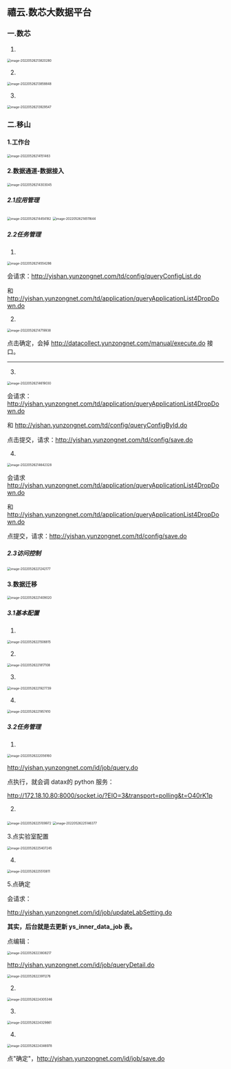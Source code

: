 ## 禧云.数芯大数据平台

### 一.数芯

1.

<img src="Untitled.assets/image-20220526213820280.png" alt="image-20220526213820280" style="zoom:50%;" />

2.

<img src="Untitled.assets/image-20220526213858848.png" alt="image-20220526213858848" style="zoom:50%;" />

3.

<img src="Untitled.assets/image-20220526213929547.png" alt="image-20220526213929547" style="zoom:50%;" />

### 二.移山

#### 1.工作台

<img src="Untitled.assets/image-20220526214151463.png" alt="image-20220526214151463" style="zoom:50%;" />

#### 2.数据通道-数据接入

<img src="Untitled.assets/image-20220526214303045.png" alt="image-20220526214303045" style="zoom:50%;" />

##### 2.1应用管理

<img src="Untitled.assets/image-20220526214454182.png" alt="image-20220526214454182" style="zoom:50%;" />

<img src="Untitled.assets/image-20220526214511644.png" alt="image-20220526214511644" style="zoom:50%;" />

##### 2.2任务管理

1.

<img src="Untitled.assets/image-20220526214554286.png" alt="image-20220526214554286" style="zoom:50%;" />

会请求：http://yishan.yunzongnet.com/td/config/queryConfigList.do

和 http://yishan.yunzongnet.com/td/application/queryApplicationList4DropDown.do

2.

<img src="Untitled.assets/image-20220526214719938.png" alt="image-20220526214719938" style="zoom:50%;" />

点击确定，会掉 http://datacollect.yunzongnet.com/manual/execute.do 接口。

------------------

3.

<img src="Untitled.assets/image-20220526214619030.png" alt="image-20220526214619030" style="zoom:50%;" />

会请求：http://yishan.yunzongnet.com/td/application/queryApplicationList4DropDown.do

和 http://yishan.yunzongnet.com/td/config/queryConfigById.do

点击提交，请求：http://yishan.yunzongnet.com/td/config/save.do

4.

<img src="Untitled.assets/image-20220526214642328.png" alt="image-20220526214642328" style="zoom:50%;" />

会请求 http://yishan.yunzongnet.com/td/application/queryApplicationList4DropDown.do

和 http://yishan.yunzongnet.com/td/application/queryApplicationList4DropDown.do

点提交，请求：http://yishan.yunzongnet.com/td/config/save.do

##### 2.3访问控制

<img src="Untitled.assets/image-20220526221242177.png" alt="image-20220526221242177" style="zoom:50%;" />

#### 3.数据迁移

<img src="Untitled.assets/image-20220526221409020.png" alt="image-20220526221409020" style="zoom:50%;" />

##### 3.1基本配置

1.

<img src="Untitled.assets/image-20220526221506815.png" alt="image-20220526221506815" style="zoom:50%;" />

2.

<img src="Untitled.assets/image-20220526221817108.png" alt="image-20220526221817108" style="zoom:50%;" />

3.

<img src="Untitled.assets/image-20220526221927739.png" alt="image-20220526221927739" style="zoom:50%;" />

4.

<img src="Untitled.assets/image-20220526221957410.png" alt="image-20220526221957410" style="zoom:50%;" />

##### 3.2任务管理

1.

<img src="Untitled.assets/image-20220526222056160.png" alt="image-20220526222056160" style="zoom:50%;" />

http://yishan.yunzongnet.com/id/job/query.do

点执行，就会调 datax的 python 服务：

http://172.18.10.80:8000/socket.io/?EIO=3&transport=polling&t=O40rK1p

2.

<img src="Untitled.assets/image-20220526225109972.png" alt="image-20220526225109972" style="zoom:50%;" />

<img src="Untitled.assets/image-20220526225146377.png" alt="image-20220526225146377" style="zoom:50%;" />

3.点实验室配置

<img src="Untitled.assets/image-20220526225407245.png" alt="image-20220526225407245" style="zoom:50%;" />

4.

<img src="Untitled.assets/image-20220526225510811.png" alt="image-20220526225510811" style="zoom:50%;" />

5.点确定

会请求：

http://yishan.yunzongnet.com/id/job/updateLabSetting.do

**其实，后台就是去更新 ys_inner_data_job 表。**

点编辑：

<img src="Untitled.assets/image-20220526223808217.png" alt="image-20220526223808217" style="zoom:50%;" />

http://yishan.yunzongnet.com/id/job/queryDetail.do

<img src="Untitled.assets/image-20220526223911276.png" alt="image-20220526223911276" style="zoom:50%;" />

2.

<img src="Untitled.assets/image-20220526224305346.png" alt="image-20220526224305346" style="zoom:50%;" />

3.

<img src="Untitled.assets/image-20220526224329861.png" alt="image-20220526224329861" style="zoom:50%;" />

4.

<img src="Untitled.assets/image-20220526224346978.png" alt="image-20220526224346978" style="zoom:50%;" />

点"确定"，http://yishan.yunzongnet.com/id/job/save.do

